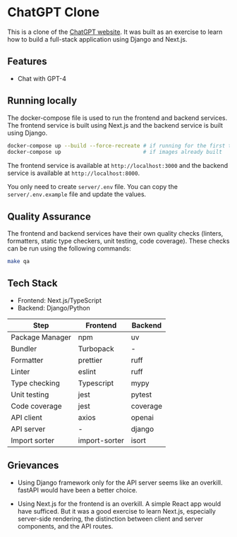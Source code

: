# ChatGPT Clone

This is a clone of the [ChatGPT website](https://chat.openai.com/). It was built as an exercise to learn how to build a full-stack application using Django and Next.js.

## Features

- Chat with GPT-4

## Running locally

The docker-compose file is used to run the frontend and backend services. The frontend service is built using Next.js and the backend service is built using Django.

```bash
docker-compose up --build --force-recreate # if running for the first time
docker-compose up                          # if images already built
```

The frontend service is available at `http://localhost:3000` and the backend service is available at `http://localhost:8000`.

You only need to create `server/.env` file. You can copy the `server/.env.example` file and update the values.

## Quality Assurance

The frontend and backend services have their own quality checks (linters, formatters, static type checkers, unit testing, code coverage).
These checks can be run using the following commands:

```bash
make qa
```

## Tech Stack

- Frontend: Next.js/TypeScript
- Backend: Django/Python

| Step            | Frontend      | Backend  |
| --------------- | ------------- | -------- |
| Package Manager | npm           | uv       |
| Bundler         | Turbopack     | -        |
| Formatter       | prettier      | ruff     |
| Linter          | eslint        | ruff     |
| Type checking   | Typescript    | mypy     |
| Unit testing    | jest          | pytest   |
| Code coverage   | jest          | coverage |
| API client      | axios         | openai   |
| API server      | -             | django   |
| Import sorter   | import-sorter | isort    |

## Grievances

- Using Django framework only for the API server seems like an overkill. fastAPI would have been a better choice.

- Using Next.js for the frontend is an overkill. A simple React app would have sufficed. But it was a good exercise to learn Next.js, especially server-side rendering, the distinction between client and server components, and the API routes.
